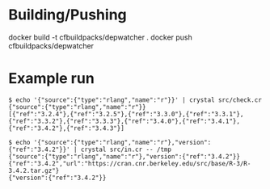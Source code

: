 # Building/Pushing

docker build -t cfbuildpacks/depwatcher .
docker push cfbuildpacks/depwatcher

# Example run

```
$ echo '{"source":{"type":"rlang","name":"r"}}' | crystal src/check.cr
{"source":{"type":"rlang","name":"r"}}
[{"ref":"3.2.4"},{"ref":"3.2.5"},{"ref":"3.3.0"},{"ref":"3.3.1"},{"ref":"3.3.2"},{"ref":"3.3.3"},{"ref":"3.4.0"},{"ref":"3.4.1"},{"ref":"3.4.2"},{"ref":"3.4.3"}]

$ echo '{"source":{"type":"rlang","name":"r"},"version":{"ref":"3.4.2"}}' | crystal src/in.cr -- /tmp
{"source":{"type":"rlang","name":"r"},"version":{"ref":"3.4.2"}}
{"ref":"3.4.2","url":"https://cran.cnr.berkeley.edu/src/base/R-3/R-3.4.2.tar.gz"}
{"version":{"ref":"3.4.2"}}
```
